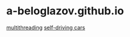 # a-beloglazov.github.io

[multithreading](multithreading.md)
[self-driving cars](self-driving-cars.md)

